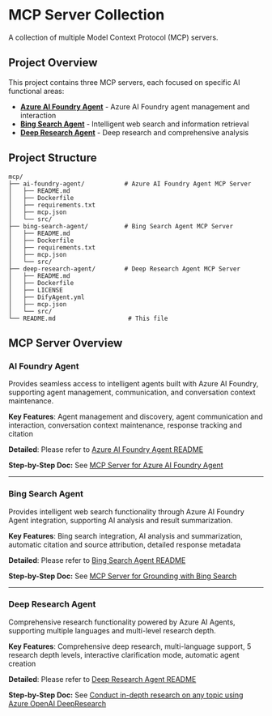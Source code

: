 # MCP Server Collection

A collection of multiple Model Context Protocol (MCP) servers.

## Project Overview

This project contains three MCP servers, each focused on specific AI functional areas:

- **[Azure AI Foundry Agent](./ai-foundry-agent/)** - Azure AI Foundry agent management and interaction
- **[Bing Search Agent](./bing-search-agent/)** - Intelligent web search and information retrieval
- **[Deep Research Agent](./deep-research-agent/)** - Deep research and comprehensive analysis

## Project Structure

```
mcp/
├── ai-foundry-agent/           # Azure AI Foundry Agent MCP Server
│   ├── README.md
│   ├── Dockerfile
│   ├── requirements.txt
│   ├── mcp.json
│   └── src/
├── bing-search-agent/          # Bing Search Agent MCP Server
│   ├── README.md
│   ├── Dockerfile
│   ├── requirements.txt
│   ├── mcp.json
│   └── src/
├── deep-research-agent/        # Deep Research Agent MCP Server
│   ├── README.md
│   ├── Dockerfile
│   ├── LICENSE
│   ├── DifyAgent.yml
│   ├── mcp.json
│   └── src/
└── README.md                    # This file
```

## MCP Server Overview

### AI Foundry Agent

Provides seamless access to intelligent agents built with Azure AI Foundry, supporting agent management, communication, and conversation context maintenance.

**Key Features**: Agent management and discovery, agent communication and interaction, conversation context maintenance, response tracking and citation

**Detailed**: Please refer to [Azure AI Foundry Agent README](./ai-foundry-agent/README.md)

**Step-by-Step Doc:** See [MCP Server for Azure AI Foundry Agent](https://heyjiqing.notion.site/MCP-Server-for-Azure-AI-Foundry-Agent-256de7b6e4e880238e13ce0c359a0bc7)

---

### Bing Search Agent

Provides intelligent web search functionality through Azure AI Foundry Agent integration, supporting AI analysis and result summarization.

**Key Features**: Bing search integration, AI analysis and summarization, automatic citation and source attribution, detailed response metadata

**Detailed**: Please refer to [Bing Search Agent README](./bing-search-agent/README.md)

**Step-by-Step Doc:** See [MCP Server for Grounding with Bing Search](https://heyjiqing.notion.site/MCP-Server-for-Grounding-with-Bing-Search-256de7b6e4e8806d8fcaf555b8b8126e)

---

### Deep Research Agent

Comprehensive research functionality powered by Azure AI Agents, supporting multiple languages and multi-level research depth.

**Key Features**: Comprehensive deep research, multi-language support, 5 research depth levels, interactive clarification mode, automatic agent creation

**Detailed**: Please refer to [Deep Research Agent README](./deep-research-agent/README.md)

**Step-by-Step Doc:** See [Conduct in-depth research on any topic using Azure OpenAI DeepResearch](https://heyjiqing.notion.site/Conduct-in-depth-research-with-Azure-OpenAI-DeepResearch-23ede7b6e4e880f8b8e4fd9f8e04026a)